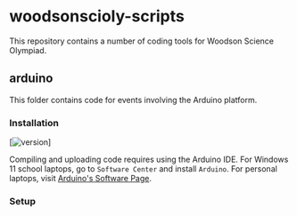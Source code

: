 # woodsonscioly-scripts

This repository contains a number of coding tools for Woodson Science Olympiad. 


## arduino

This folder contains code for events involving the Arduino platform. 

### Installation

[![version](https://img.shields.io/badge/verison-1.0.0-blue)]

Compiling and uploading code requires using the Arduino IDE. For Windows 11 school laptops, go to `Software Center` and install `Arduino`. For personal laptops, visit [Arduino's Software Page](https://www.arduino.cc/en/software).


### Setup

